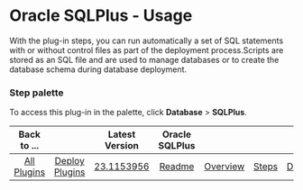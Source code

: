 
# Oracle SQLPlus - Usage

With the plug-in steps, you can run automatically a set of SQL statements with or without control files as part of the deployment process.Scripts are stored as an SQL file and are used to manage databases or to create the database schema during database deployment.


### **Step palette**

To access this plug-in in the palette, click **Database** > **SQLPlus**.


|Back to ...||Latest Version|Oracle SQLPlus ||||
| :---: | :---: | :---: | :---: | :---: | :---: | :---: |
|[All Plugins](../../index.md)|[Deploy Plugins](../README.md)|[23.1153956](https://raw.githubusercontent.com/UrbanCode/IBM-UCD-PLUGINS/main/files/SQLPlus/ucd-SQLPlus-23.1153956.zip)|[Readme](README.md)|[Overview](overview.md)|[Steps](steps.md)|[Downloads](downloads.md)|
